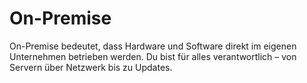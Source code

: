 # On-Premise

On-Premise bedeutet, dass Hardware und Software direkt im eigenen Unternehmen betrieben werden.
Du bist für alles verantwortlich – von Servern über Netzwerk bis zu Updates.
